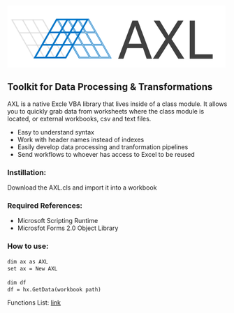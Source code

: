 
![](https://github.com/cwalenciak/AXL/blob/main/AXL%20Logo.png)

## Toolkit for Data Processing & Transformations

AXL is a native Excle VBA library that lives inside of a class module. It allows you to quickly grab data from worksheets where the class module is located, or external workbooks, csv and text files.

- Easy to understand syntax
- Work with header names instead of indexes
- Easily develop data processing and tranformation pipelines 
- Send workflows to whoever has access to Excel to be reused


### Instillation:
Download the AXL.cls and import it into a workbook


### Required References:
- Microsoft Scripting Runtime
- Microsfot Forms 2.0 Object Library

### How to use:

```
dim ax as AXL
set ax = New AXL

dim df
df = hx.GetData(workbook path)
```

Functions List:
[link](./https://github.com/cwalenciak/AXL/edit/main/Axl%20Guide.md#section-name)
